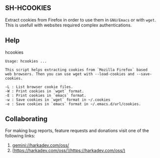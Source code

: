 ## SH-HCOOKIES

Extract cookies from Firefox in order to use them in `GNU/Emacs`
or with `wget`. This is usefull with websites required complex
authentications.

## Help

hcookies

    Usage: hcookies ...
    
    This script helps extracting cookies from `Mozilla Firefox` based
    web browsers. Then you can use wget with --load-cookies and --save-cookies.
    
    -L : List browser cookie files.
    -W : Print cookies in `wget` format.
    -E : Print cookies in `emacs` format.
    -w : Save cookies in `wget` format in ~/.cookies
    -e : Save cookies in `emacs` format in ~/.emacs.d/url/cookies.

## Collaborating

For making bug reports, feature requests and donations visit one of the
following links:

1. [gemini://harkadev.com/oss/](gemini://harkadev.com/oss/)
2. [https://harkadev.com/oss/](https://harkadev.com/oss/)


